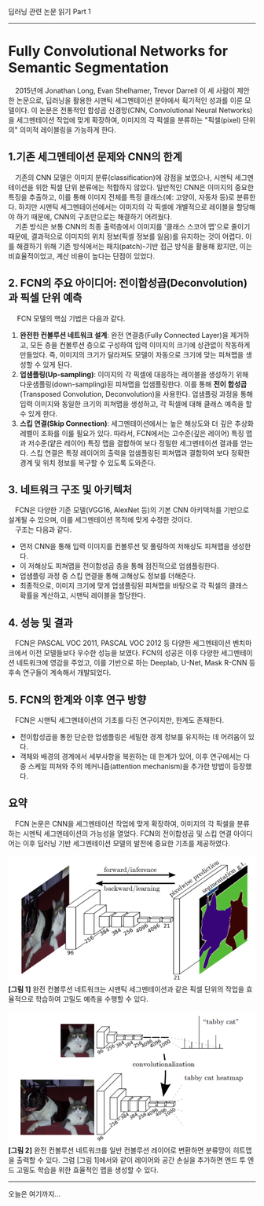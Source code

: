 딥러닝 관련 논문 읽기 Part 1

---

# Fully Convolutional Networks for Semantic Segmentation   
&emsp;2015년에 Jonathan Long, Evan Shelhamer, Trevor Darrell 이 세 사람이 제안한 논문으로, 딥러닝을 활용한 시맨틱 세그멘테이션 분야에서 획기적인 성과를 이룬 모델이다. 이 논문은 전통적인 합성곱 신경망(CNN, Convolutional Neural Networks)을 세그멘테이션 작업에 맞게 확장하여, 이미지의 각 픽셀을 분류하는 "픽셀(pixel) 단위의" 의미적 레이블링을 가능하게 한다.   
## 1.기존 세그멘테이션 문제와 CNN의 한계   
&emsp;기존의 CNN 모델은 이미지 분류(classification)에 강점을 보였으나, 시멘틱 세그멘테이션을 위한 픽셀 단위 분류에는 적합하지 않았다. 일반적인 CNN은 이미지의 중요한 특징을 추출하고, 이를 통해 이미지 전체를 특정 클래스(예: 고양이, 자동차 등)로 분류한다. 하지만 시맨틱 세그멘테이션에서는 이미지의 각 픽셀에 개별적으로 레이블을 할당해야 하기 때문에, CNN의 구조만으로는 해결하기 어려웠다.   
&emsp;기존 방식은 보통 CNN의 최종 출력층에서 이미지를 '클래스 스코어 맵'으로 줄이기 때문에, 결과적으로 이미지의 위치 정보(픽셀 정보를 잃음)를 유지하는 것이 어렵다. 이를 해결하기 위해 기존 방식에서는 패치(patch)-기반 접근 방식을 활용해 왔지만, 이는 비효율적이었고, 계산 비용이 높다는 단점이 있었다.   
## 2. FCN의 주요 아이디어: 전이합성곱(Deconvolution)과 픽셀 단위 예측   
&emsp; FCN 모델의 핵심 기법은 다음과 같다.   
1. **완전한 컨볼루션 네트워크 설계**: 완전 연결층(Fully Connected Layer)을 제거하고, 모든 층을 컨볼루션 층으로 구성하여 입력 이미지의 크기에 상관없이 작동하게 만들었다. 즉, 이미지의 크기가 달라져도 모델이 자동으로 크기에 맞는 피쳐맵을 생성할 수 있게 된다.   
2. **업샘플링(Up-sampling)**: 이미지의 각 픽셀에 대응하는 레이블을 생성하기 위해 다운샘플링(down-sampling)된 피쳐맵을 업샘플링한다. 이를 통해 **전이 합성곱**(Transposed Convolution, Deconvolution)을 사용한다. 업샘플링 과정을 통해 입력 이미지와 동일한 크기의 피쳐맵을 생성하고, 각 픽셀에 대해 클래스 예측을 할 수 있게 한다.   
3. **스킵 연결(Skip Connection)**: 세그멘테이션에서는 높은 해상도와 더 깊은 추상화 레벨이 조화를 이룰 필요가 있다. 따라서, FCN에서는 고수준(깊은 레이어) 특징 맵과 저수준(얕은 레이어) 특징 맵을 결합하여 보다 정밀한 세그멘테이션 결과를 얻는다. 스킵 연결은 특정 레이어의 출력을 업샘플링된 피쳐맵과 결합하여 보다 정확한 경계 및 위치 정보를 복구할 수 있도록 도와준다.   
## 3. 네트워크 구조 및 아키텍처   
&emsp;FCN은 다양한 기존 모델(VGG16, AlexNet 등)의 기본 CNN 아키텍처를 기반으로 설계될 수 있으며, 이를 세그멘테이션 목적에 맞게 수정한 것이다.   
&emsp;구조는 다음과 같다.   
- 먼저 CNN을 통해 입력 이미지를 컨볼루션 및 풀링하여 저해상도 피쳐맵을 생성한다.   
- 이 저해상도 피쳐맵을 전이합성곱 층을 통해 점진적으로 업샘플링한다.   
- 업샘플링 과정 중 스킵 연결을 통해 고해상도 정보를 더해준다.   
- 최종적으로, 이미지 크기에 맞게 업샘플링된 피쳐맵을 바탕으로 각 픽셀의 클래스 확률을 계산하고, 시맨틱 레이블을 할당한다.   
## 4. 성능 및 결과   
&emsp;FCN은 PASCAL VOC 2011, PASCAL VOC 2012 등 다양한 세그멘테이션 벤치마크에서 이전 모델들보다 우수한 성능을 보였다. FCN의 성공은 이후 다양한 세그멘테이션 네트워크에 영감을 주었고, 이를 기반으로 하는 Deeplab, U-Net, Mask R-CNN 등 후속 연구들이 계속해서 개발되었다.   
## 5. FCN의 한계와 이후 연구 방향   
&emsp;FCN은 시맨틱 세그멘테이션의 기초를 다진 연구이지만, 한계도 존재한다.   
- 전이합성곱을 통한 단순한 업샘플링은 세밀한 경계 정보를 유지하는 데 어려움이 있다.   
- 객체와 배경의 경계에서 세부사항을 복원하는 데 한계가 있어, 이후 연구에서는 다중 스케일 피쳐와 주의 메커니즘(attention mechanism)을 추가한 방법이 등장했다.   
## 요약   
&emsp;FCN 논문은 CNN을 세그멘테이션 작업에 맞게 확장하여, 이미지의 각 픽셀을 분류하는 시멘틱 세그멘테이션의 가능성을 열었다. FCN의 전이합성곱 및 스킵 연결 아이디어는 이후 딥러닝 기반 세그멘테이션 모델의 발전에 중요한 기초를 제공하였다.   

![Picture 1](image.png)   
**[그림 1]** 완전 컨볼루션 네트워크는 시맨틱 세그멘테이션과 같은 픽셀 단위의 작업을 효율적으로 학습하여 고밀도 예측을 수행할 수 있다.   

![Picture 2](image-1.png)   
**[그림 2]** 완전 컨볼루션 네트워크를 일반 컨볼루션 레이어로 변환하면 분류망이 히트맵을 출력할 수 있다. 그럼 [그림 1]에서와 같이 레이어와 공간 손실을 추가하면 엔드 투 엔드 고밀도 학습을 위한 효율적인 맵을 생성할 수 있다.

---

오늘은 여기까지...
